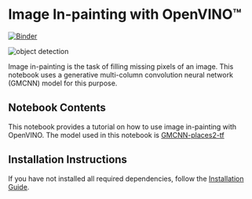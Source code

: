 # Image In-painting with OpenVINO™

[![Binder](https://mybinder.org/badge_logo.svg)](https://mybinder.org/v2/gh/openvinotoolkit/openvino_notebooks/HEAD?labpath=notebooks%2F215-image-inpainting%2F215-image-inpainting.ipynb)

![object detection](https://user-images.githubusercontent.com/4547501/167121084-ec58fbdb-b269-4de2-9d4c-253c5b95de1e.png)

Image in-painting is the task of filling missing pixels of an image.
This notebook uses a generative multi-column convolution neural network (GMCNN) model for this purpose.

## Notebook Contents

This notebook provides a tutorial on how to use image in-painting with OpenVINO. The model used in this notebook is [GMCNN-places2-tf](https://docs.openvino.ai/latest/omz_models_model_gmcnn_places2_tf.html)

## Installation Instructions

If you have not installed all required dependencies, follow the [Installation Guide](../../README.md).